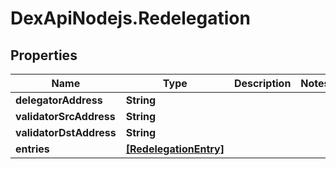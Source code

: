# DexApiNodejs.Redelegation

## Properties
Name | Type | Description | Notes
------------ | ------------- | ------------- | -------------
**delegatorAddress** | **String** |  | 
**validatorSrcAddress** | **String** |  | 
**validatorDstAddress** | **String** |  | 
**entries** | [**[RedelegationEntry]**](RedelegationEntry.md) |  | 
